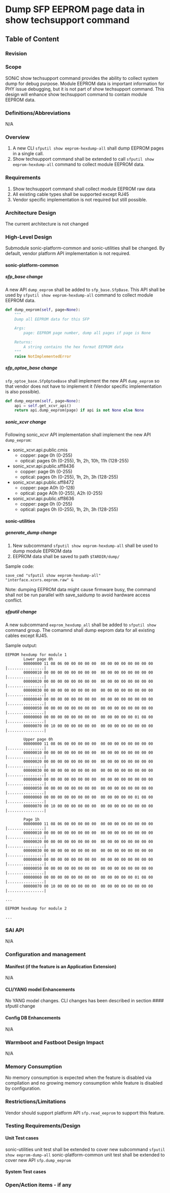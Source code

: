# Dump SFP EEPROM page data in show techsupport command #

## Table of Content

### Revision

### Scope

SONiC show techsupport command provides the ability to collect system dump for debug purpose. Module EEPROM data is important information for PHY issue debugging, but it is not part of show techsupport command. This design will enhance show techsupport command to contain module EEPROM data.

### Definitions/Abbreviations

N/A

### Overview

1. A new CLI `sfputil show eeprom-hexdump-all` shall dump EEPROM pages in a single call.
2. Show techsupport command shall be extended to call `sfputil show eeprom-hexdump-all` command to collect module EEPROM data.

### Requirements

1. Show techsupport command shall collect module EEPROM raw data
2. All existing cable types shall be supported except RJ45
3. Vendor specific implementation is not required but still possible.

### Architecture Design

The current architecture is not changed

### High-Level Design

Submodule sonic-platform-common and sonic-utilities shall be changed. By default, vendor platform API implementation is not required.

#### sonic-platform-common

##### sfp_base change

A new API `dump_eeprom` shall be added to `sfp_base.SfpBase`. This API shall be used by `sfputil show eeprom-hexdump-all` command to collect module EEPROM data.

```python
def dump_eeprom(self, page=None):
    """
    Dump all EEPROM data for this SFP

    Args:
        page: EEPROM page number, dump all pages if page is None

    Returns:
        A string contains the hex format EEPROM data
    """
    raise NotImplementedError
```

##### sfp_optoe_base change

`sfp_optoe_base.SfpOptoeBase` shall implement the new API `dump_eeprom` so that vendor does not have to implement it (Vendor specific implementation is also possible).

```python
def dump_eeprom(self, page=None):
    api = self.get_xcvr_api()
    return api.dump_eeprom(page) if api is not None else None
```

##### sonic_xcvr change

Following sonic_xcvr API implementation shall implement the new API `dump_eeprom`:

- sonic_xcvr.api.public.cmis
  - copper: page 0h (0-255)
  - optical: pages 0h (0-255), 1h, 2h, 10h, 11h (128-255)
- sonic_xcvr.api.public.sff8436
  - copper: page 0h (0-255)
  - optical: pages 0h (0-255), 1h, 2h, 3h (128-255)
- sonic_xcvr.api.public.sff8472
  - copper: page A0h (0-128)
  - optical: page A0h (0-255), A2h (0-255)
- sonic_xcvr.api.public.sff8636
  - copper: page 0h (0-255)
  - optical: pages 0h (0-255), 1h, 2h, 3h (128-255)

#### sonic-utilities

##### generate_dump change

1. New subcommand `sfputil show eeprom-hexdump-all` shall be used to dump module EEPROM data
2. EEPROM data shall be saved to path `$TARDIR/dump/`

Sample code:
```
save_cmd "sfputil show eeprom-hexdump-all" "interface.xcvrs.eeprom.raw" &
```

Note: dumping EEPROM data might cause firmware busy, the command shall not be run parallel with save_saidump to avoid hardware access conflict.

##### sfputil change

A new subcommand `eeprom_hexdump_all` shall be added to `sfputil show` command group. The comamnd shall dump eeprom data for all existing cables except RJ45.

Sample output:

```
EEPROM hexdump for module 1
        Lower page 0h
        00000000 11 08 06 00 00 00 00 00  00 00 00 00 00 00 00 00 |................|
        00000010 00 00 00 00 00 00 00 00  00 00 00 00 00 00 00 00 |................|
        00000020 00 00 00 00 00 00 00 00  00 00 00 00 00 00 00 00 |................|
        00000030 00 00 00 00 00 00 00 00  00 00 00 00 00 00 00 00 |................|
        00000040 00 00 00 00 00 00 00 00  00 00 00 00 00 00 00 00 |................|
        00000050 00 00 00 00 00 00 00 00  00 00 00 00 00 00 00 00 |................|
        00000060 00 00 00 00 00 00 00 00  00 00 00 00 00 01 08 00 |................|
        00000070 00 10 00 00 00 00 00 00  00 00 00 00 00 00 00 00 |................|

        Upper page 0h
        00000000 11 08 06 00 00 00 00 00  00 00 00 00 00 00 00 00 |................|
        00000010 00 00 00 00 00 00 00 00  00 00 00 00 00 00 00 00 |................|
        00000020 00 00 00 00 00 00 00 00  00 00 00 00 00 00 00 00 |................|
        00000030 00 00 00 00 00 00 00 00  00 00 00 00 00 00 00 00 |................|
        00000040 00 00 00 00 00 00 00 00  00 00 00 00 00 00 00 00 |................|
        00000050 00 00 00 00 00 00 00 00  00 00 00 00 00 00 00 00 |................|
        00000060 00 00 00 00 00 00 00 00  00 00 00 00 00 01 08 00 |................|
        00000070 00 10 00 00 00 00 00 00  00 00 00 00 00 00 00 00 |................|

        Page 1h
        00000000 11 08 06 00 00 00 00 00  00 00 00 00 00 00 00 00 |................|
        00000010 00 00 00 00 00 00 00 00  00 00 00 00 00 00 00 00 |................|
        00000020 00 00 00 00 00 00 00 00  00 00 00 00 00 00 00 00 |................|
        00000030 00 00 00 00 00 00 00 00  00 00 00 00 00 00 00 00 |................|
        00000040 00 00 00 00 00 00 00 00  00 00 00 00 00 00 00 00 |................|
        00000050 00 00 00 00 00 00 00 00  00 00 00 00 00 00 00 00 |................|
        00000060 00 00 00 00 00 00 00 00  00 00 00 00 00 01 08 00 |................|
        00000070 00 10 00 00 00 00 00 00  00 00 00 00 00 00 00 00 |................|

...

EEPROM hexdump for module 2

...
```

####

### SAI API

N/A

### Configuration and management

#### Manifest (if the feature is an Application Extension)

N/A

#### CLI/YANG model Enhancements

No YANG model changes. CLI changes has been described in section #### sfputil change

#### Config DB Enhancements

N/A

### Warmboot and Fastboot Design Impact

N/A

### Memory Consumption

No memory consumption is expected when the feature is disabled via compilation and no growing memory consumption while feature is disabled by configuration.

### Restrictions/Limitations

Vendor should support platform API `sfp.read_eeprom` to support this feature.

### Testing Requirements/Design

#### Unit Test cases

sonic-utilities unit test shall be extended to cover new subcommand `sfputil show eeprom-dump-all`
sonic-platform-common unit test shall be extended to cover new API `sfp.dump_eeprom`

#### System Test cases

### Open/Action items - if any
